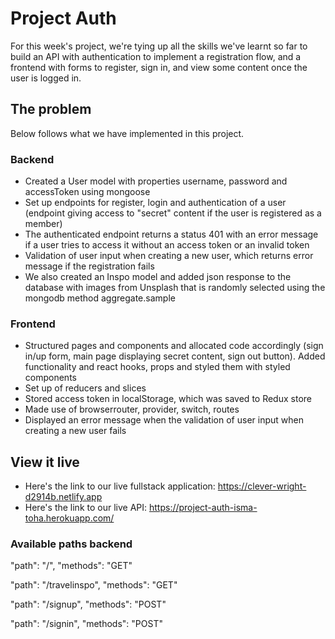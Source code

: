 # Project Auth

For this week's project, we're tying up all the skills we've learnt so far to build an API with authentication to implement a registration flow, and a frontend with forms to register, sign in, and view some content once the user is logged in.

## The problem

Below follows what we have implemented in this project.

### Backend 
- Created a User model with properties username, password and accessToken using mongoose
- Set up endpoints for register, login and authentication of a user (endpoint giving access to "secret" content if the user is registered as a member)
- The authenticated endpoint returns a status 401 with an error message if a user tries to access it without an access token or an invalid token
- Validation of user input when creating a new user, which returns error message if the registration fails 
- We also created an Inspo model and added json response to the database with images from Unsplash that is randomly selected using the mongodb method aggregate.sample 

### Frontend
- Structured pages and components and allocated code accordingly (sign in/up form, main page displaying secret content, sign out button). Added functionality and react hooks, props and styled them with styled components
- Set up of reducers and slices
- Stored access token in localStorage, which was saved to Redux store
- Made use of browserrouter, provider, switch, routes
- Displayed an error message when the validation of user input when creating a new user fails 


## View it live

* Here's the link to our live fullstack application: https://clever-wright-d2914b.netlify.app
* Here's the link to our live API: https://project-auth-isma-toha.herokuapp.com/ 


### Available paths backend
"path": "/",
"methods": "GET"

"path": "/travelinspo",
"methods": "GET"

"path": "/signup",
"methods": "POST"

"path": "/signin",
"methods": "POST"
